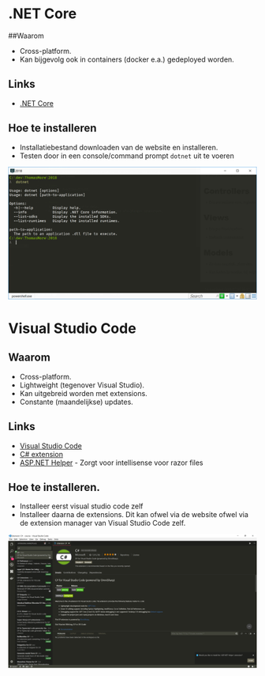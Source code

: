 # .NET Core

##Waarom
* Cross-platform.
* Kan bijgevolg ook in containers (docker e.a.) gedeployed worden.

## Links
* [.NET Core](https://www.microsoft.com/net/download/)

## Hoe te installeren
* Installatiebestand downloaden van de website en installeren.
* Testen door in een console/command prompt `dotnet` uit te voeren

![Uitvoeren dotnet](img/01_DotnetCleanOutput.PNG)

# Visual Studio Code

## Waarom
* Cross-platform.
* Lightweight (tegenover Visual Studio).
* Kan uitgebreid worden met extensions.
* Constante (maandelijkse) updates.

## Links
* [Visual Studio Code](https://code.visualstudio.com/)
* [C# extension](https://marketplace.visualstudio.com/items?itemName=ms-vscode.csharp)
* [ASP.NET Helper](https://marketplace.visualstudio.com/items?itemName=schneiderpat.aspnet-helper) - Zorgt voor intellisense voor razor files

## Hoe te installeren. 
- Installeer eerst visual studio code zelf
- Installeer daarna de extensions. Dit kan ofwel via de website ofwel via de extension manager van Visual Studio Code zelf.

![Extensions installeren](img/00_InstallingExtensions.PNG)